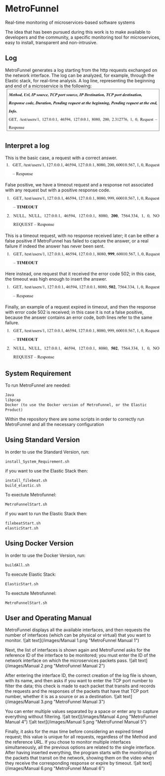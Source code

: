 # MetroFunnel
Real-time monitoring of microservices-based software systems

The idea that has been pursued during this work is to make available to developers and the community, a specific monitoring tool for microservices, easy to install, transparent and non-intrusive.


## Log

MetroFunnel generates a log starting from the http requests exchanged on the network interface. 
The log can be analyzed, for example, through the Elastic stack, for real-time analysis.
A log line, representing the beginning and end of a microservice is the following:
![alt text](/images/log_line.png "MetroFunnel log line")


## Interpret a log
This is the basic case, a request with a correct answer.
![alt text](/images/example1.png "MetroFunnel example log 1")

False positive, we have a timeout request and a response not associated with any request but with a positive response code.
![alt text](/images/example2.png "MetroFunnel example log 2")

This is a timeout request, with no response received later; it can be either a false positive if MetroFunnel has failed to capture the answer, or a real failure if indeed the answer has never been sent.
![alt text](/images/example3.png "MetroFunnel example log 3")

Here instead, one request that it received the error code 502; in this case, the timeout was high enough to insert the answer.
![alt text](/images/example4.png "MetroFunnel example log 4")

Finally, an example of a request expired in timeout, and then the response with error code 502 is received; in this case it is not a false positive, because the answer contains an error code, both lines refer to the same failure.
![alt text](/images/example5.png "MetroFunnel example log 5")


## System Requirement

To run MetroFunnel are needed:

    Java
    libpcap
    Docker (to use the Docker version of MetroFunnel, or the Elastic Product)
 
 Within the repository there are some scripts in order to correctly run MetroFunnel and all the necessary configuration
 
## Using Standard Version

In order to use the Standard Version, run:

    install_System_Requirement.sh
 
if you want to use the Elastic Stack then:

    install_filebeat.sh
    build_elastic.sh
    
To exectute Metrofunnel:

    MetroFunnelStart.sh
 
if you want to run the Elastic Stack then:

    filebeatStart.sh
    elasticStart.sh
    

## Using Docker Version

In order to use the Docker Version, run:

    buildAll.sh

To execute Elastic Stack:

    ElasticStart.sh
 
To exectute Metrofunnel:

    MetroFunnelStart.sh
    

## User and Operating Manual
MetroFunnel displays all the available interfaces, and then requests the number of interfaces (which can be physical or virtual) that you want to monitor.
![alt text](/images/Manual 1.png "MetroFunnel Manual 1")

Next, the list of interfaces is shown again and MetroFunnel asks for the reference ID of the interface to be monitored; you must enter the ID of the network interface on which the microservices packets pass.
![alt text](/images/Manual 2.png "MetroFunnel Manual 2")

After entering the interface ID, the correct creation of the log file is shown, with its name, and then asks if you want to enter the TCP port number to filter the data; this check is made to each packet that transits and records the requests and the responses of the packets that have that TCP port number, whether it is as a source or as a destination.
![alt text](/images/Manual 3.png "MetroFunnel Manual 3")

You can enter multiple values separated by a space or enter any to capture everything without filtering.
![alt text](/images/Manual 4.png "MetroFunnel Manual 4")
![alt text](/images/Manual 5.png "MetroFunnel Manual 5")

Finally, it asks for the max time before considering an expired timed request; this value is unique for all requests, regardless of the Method and the reference URL.
If you chose to monitor multiple interfaces simultaneously, all the previous options are related to the single interface.
After having inserted everything, the program starts with the monitoring of the packets that transit on the network, showing them on the video when they receive the corresponding response or expire by timeout.
![alt text](/images/Manual 6.png "MetroFunnel Manual 6")

